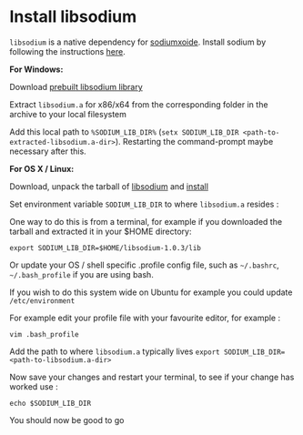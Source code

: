 # Install libsodium

`libsodium` is a native dependency for [sodiumxoide](https://github.com/dnaq/sodiumoxide). Install sodium by following the instructions [here](http://doc.libsodium.org/installation/index.html).

**For Windows:**

Download [prebuilt libsodium library](https://download.libsodium.org/libsodium/releases/libsodium-1.0.3-mingw.tar.gz)

Extract `libsodium.a` for x86/x64 from the corresponding folder in the archive to your local filesystem

Add this local path to `%SODIUM_LIB_DIR%` (`setx SODIUM_LIB_DIR <path-to-extracted-libsodium.a-dir>`).
Restarting the command-prompt maybe necessary after this.

**For OS X / Linux:**

Download, unpack the tarball of [libsodium](https://download.libsodium.org/libsodium/releases/) and [install](https://download.libsodium.org/doc/installation/index.html)

Set environment variable `SODIUM_LIB_DIR` to where `libsodium.a` resides :

One way to do this is from a terminal, for example if you downloaded the tarball and extracted it in your $HOME directory:
```
export SODIUM_LIB_DIR=$HOME/libsodium-1.0.3/lib
```
Or update your OS / shell specific .profile config file, such as `~/.bashrc`, `~/.bash_profile` if you are using bash.

If you wish to do this system wide on Ubuntu for example you could update `/etc/environment`

For example edit your profile file with your favourite editor, for example :
```
vim .bash_profile
```

Add the path to where `libsodium.a` typically lives `export SODIUM_LIB_DIR=<path-to-libsodium.a-dir>` 

Now save your changes and restart your terminal, to see if your change has worked use :
```
echo $SODIUM_LIB_DIR
```

You should now be good to go

